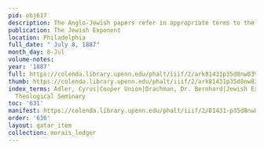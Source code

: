 ```yaml
---
pid: obj617
description: The Anglo-Jewish papers refer in appropriate terms to the honor [...].
publication: The Jewish Exponent
location: Philadelphia
full_date: " July 8, 1887"
month_day: 8-Jul
volume-notes:
year: '1887'
full: https://colenda.library.upenn.edu/phalt/iiif/2/ark81431p35d8nw83%2FSHA256E-s6842889--2014daa8a899c122d4137865d7305dd03c0976bb249eb84490a270e9dde57bb8.jpeg/full/3500,/0/default.jpg
thumb: https://colenda.library.upenn.edu/phalt/iiif/2/ark81431p35d8nw83%2FSHA256E-s6842889--2014daa8a899c122d4137865d7305dd03c0976bb249eb84490a270e9dde57bb8.jpeg/full/!200,200/0/default.jpg
index_terms: Adler, Cyrus|Cooper Union|Drachman, Dr. Bernhard|Jewish Exponent (Philadelphia)|Jewish
  Theological Seminary
toc: '631'
manifest: https://colenda.library.upenn.edu/phalt/iiif/2/81431-p35d8nw83/manifest
order: '616'
layout: qatar_item
collection: morais_ledger
---
```


